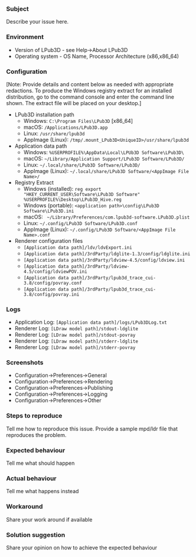 ### Subject
Describe your issue here.

### Environment
* Version of LPub3D - see Help->About LPub3D
* Operating system - OS Name, Processor Architecture (x86,x86_64)

### Configuration
[Note: Provide details and content below as needed with appropriate redactions. To produce the Windows registry extract for an installed distribution, go to the command console and enter the command line shown. The extract file will be placed on your desktop.]
* LPub3D installation path
  - Windows: `C:\Program Files\LPub3D` [x86_64]
  - macOS: `/Applications/LPub3D.app`
  - Linux:  `/usr/share/lpub3d`
  - AppImage (Linux): `/tmp/.mount_LPub3D<UniqueID>/usr/share/lpub3d`
* Application data path
  - Windows: `%USERPROFILE%\AppData\Local\LPUb3D Software\LPub3D\`
  - macOS: `~/Library/Application Support/LPub3D Software/LPub3D/`
  - Linux: `~/.local/share/LPub3D Software/LPub3D/`
  - AppImage (Linux): `~/.local/share/LPub3D Software/<AppImage File Name>/`
* Registry Extract
  - Windows (installed): `reg export "HKEY_CURRENT_USER\Software\LPub3D Software" %USERPROFILE%\Desktop\LPub3D_Hive.reg`
  - Windows (portable): `<application path>\config\LPub3D Software\LPub3D.ini`
  - macOS: ` ~/Library/Preferences/com.lpub3d-software.LPub3D.plist`
  - Linux: `~/.config/LPub3D Software/LPub3D.conf`
  - AppImage (Linux): `~/.config/LPub3D Software/<AppImage File Name>.conf`
* Renderer configuration files
  - `[Application data path]/ldv/ldvExport.ini`
  - `[Application data path]/3rdParty/ldglite-1.3/config/ldglite.ini`
  - `[Application data path]/3rdParty/ldview-4.5/config/ldview.ini`
  - `[Application data path]/3rdParty/ldview-4.5/config/ldviewPOV.ini`
  - `[Application data path]/3rdParty/lpub3d_trace_cui-3.8/config/povray.conf`
  - `[Application data path]/3rdParty/lpub3d_trace_cui-3.8/config/povray.ini`

### Logs
* Application Log: `[Application data path]/logs/LPub3DLog.txt`
* Renderer Log: `[LDraw model path]/stdout-ldglite`
* Renderer Log: `[LDraw model path]/stdout-povray`
* Renderer Log: `[LDraw model path]/stderr-ldglite`
* Renderer Log: `[LDraw model path]/stderr-povray`

### Screenshots
* Configuration->Preferences->General
* Configuration->Preferences->Rendering
* Configuration->Preferences->Publishing
* Configuration->Preferences->Logging
* Configuration->Preferences->Other

### Steps to reproduce
Tell me how to reproduce this issue.
Provide a sample mpd/ldr file that reproduces the problem.

### Expected behaviour
Tell me what should happen

### Actual behaviour
Tell me what happens instead

### Workaround
Share your work around if available

### Solution suggestion
Share your opinion on how to achieve the expected behaviour
